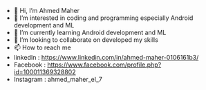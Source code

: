 - 👋 Hi, I’m Ahmed Maher
- 👀 I’m interested in coding and programming especially Android development and ML 
- 🌱 I’m currently learning Android development and ML
- 💞️ I’m looking to collaborate on developed my skills
- 📫 How to reach me 
- linkedIn : https://www.linkedin.com/in/ahmed-maher-0106161b3/
- Facebook : https://www.facebook.com/profile.php?id=100011369328802
- Instagram : ahmed_maher_el_7

<!---
Ahmed336-cell/Ahmed336-cell is a ✨ special ✨ repository because its `README.md` (this file) appears on your GitHub profile.
You can click the Preview link to take a look at your changes.
--->
